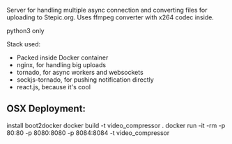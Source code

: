 

Server for handling multiple async connection and converting files for uploading to Stepic.org.
Uses ffmpeg converter with x264 codec inside.

python3 only

Stack used:<br>
<ul>
<li>Packed inside Docker container</li>
<li>nginx, for handling big uploads</li>
<li>tornado, for async workers and websockets</li>
<li>sockjs-tornado, for pushing notification directly</li>
<li>react.js, because it's cool</li>
</ul>

<h2>OSX Deployment:</h2>
    install boot2docker
    docker build -t video_compressor .
    docker run -it -rm -p 80:80 -p 8080:8080 -p 8084:8084 -t video_compressor


